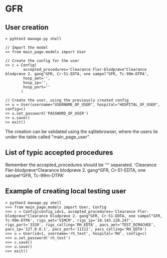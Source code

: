 # GFR

## User creation
```
> pyhton3 manage.py shell

// Import the model
>> from main_page.models import User

// Create the config for the user
>> c = Config(
        accepted_procedures='Clearance Fler-blodprøve^Clearance blodprøve 2. gang^GFR, Cr-51-EDTA, one sampel^GFR, Tc-99m-DTPA',
        hosp_aet='',
        hosp_ip='',
        hosp_port=''
       )

// Create the user, using the previously created config
>> u = User(username="USERNAME_OF_USER", hospital="HOSPITAL_OF_USER", config=c)
>> u.set_password('PASSWORD_OF_USER')
>> u.save()
>> exit()
```

The creation can be validated using the sqlitebrowser, where the users lie under the table called "main_page_user".

## List of typic accepted procedures
Remember the accepted_procedures should be '^' separated.
'Clearance Fler-blodprøve^Clearance blodprøve 2. gang^GFR, Cr-51-EDTA, one sampel^GFR, Tc-99m-DTPA'

## Example of creating local testing user
```
> python3 manage.py shell
>>> from main_page.models import User, Config
>>> c = Config(config_id=1, accepted_procedures='Clearance Fler-blodprøve^Clearance blodprøve 2. gang^GFR, Cr-51-EDTA, one sampel^GFR, Tc-99m-DTPA', rigs_aet='VIMCM', rigs_ip='10.143.128.247', rigs_port='3320', rigs_calling='RH_EDTA', pacs_aet='TEST_DCM4CHEE', pacs_ip='127.0.0.1', pacs_port='11112', pacs_calling='RH_EDTA')
>>> u = User(id=1, username='rh_test', hospital='RH', config=c)
>>> u.set_password('rh_test')
>>> c.save()
>>> u.save()
>>> exit()
```
